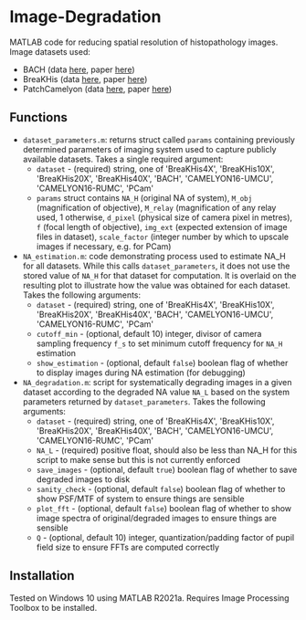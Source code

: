 # Image-Degradation
MATLAB code for reducing spatial resolution of histopathology images. Image datasets used:
* BACH (data [here](https://iciar2018-challenge.grand-challenge.org/), paper [here](https://www.sciencedirect.com/science/article/pii/S1361841518307941))
* BreaKHis (data [here](https://web.inf.ufpr.br/vri/databases/breast-cancer-histopathological-database-breakhis/), paper [here](https://ieeexplore.ieee.org/abstract/document/7312934/))
* PatchCamelyon (data [here](https://www.kaggle.com/c/histopathologic-cancer-detection), paper [here](https://link.springer.com/chapter/10.1007/978-3-030-00934-2_24)) 

## Functions
* `dataset_parameters.m`: returns struct called `params` containing previously determined parameters of imaging system used to capture publicly available datasets. Takes a single required argument:
    * `dataset` - (required) string, one of 'BreaKHis4X', 'BreaKHis10X', 'BreaKHis20X', 'BreaKHis40X', 'BACH', 'CAMELYON16-UMCU', 'CAMELYON16-RUMC', 'PCam'
    * `params` struct contains `NA_H` (original NA of system), `M_obj` (magnification of objective), `M_relay` (magnification of any relay used, 1 otherwise, `d_pixel` (physical size of camera pixel in metres), `f` (focal length of objective), `img_ext` (expected extension of image files in dataset), `scale_factor` (integer number by which to upscale images if necessary, e.g. for PCam)
* `NA_estimation.m`: code demonstrating process used to estimate NA_H for all datasets. While this calls `dataset_parameters`, it does not use the stored value of `NA_H` for that dataset for computation. It is overlaid on the resulting plot to illustrate how the value was obtained for each dataset. Takes the following arguments:
    * `dataset` - (required) string, one of 'BreaKHis4X', 'BreaKHis10X', 'BreaKHis20X', 'BreaKHis40X', 'BACH', 'CAMELYON16-UMCU', 'CAMELYON16-RUMC', 'PCam'
    * `cutoff_min` - (optional, default 10) integer, divisor of camera sampling frequency `f_s` to set minimum cutoff frequency for `NA_H` estimation
    * `show_estimation` - (optional, default `false`) boolean flag of whether to display images during NA estimation (for debugging)
* `NA_degradation.m`: script for systematically degrading images in a given dataset according to the degraded NA value `NA_L` based on the system parameters returned by `dataset_parameters`. Takes the following arguments:
    * `dataset` - (required) string, one of 'BreaKHis4X', 'BreaKHis10X', 'BreaKHis20X', 'BreaKHis40X', 'BACH', 'CAMELYON16-UMCU', 'CAMELYON16-RUMC', 'PCam'
    * `NA_L` - (required) positive float, should also be less than NA_H for this script to make sense but this is not currently enforced
    * `save_images` - (optional, default `true`) boolean flag of whether to save degraded images to disk
    * `sanity_check` - (optional, default `false`) boolean flag of whether to show PSF/MTF of system to ensure things are sensible
    * `plot_fft` - (optional, default `false`) boolean flag of whether to show image spectra of original/degraded images to ensure things are sensible
    * `Q` - (optional, default 10) integer, quantization/padding factor of pupil field size to ensure FFTs are computed correctly


## Installation
Tested on Windows 10 using MATLAB R2021a. Requires Image Processing Toolbox to be installed.


